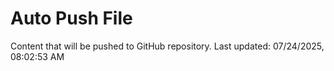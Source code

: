 # Auto Push File

Content that will be pushed to GitHub repository.
Last updated: 07/24/2025, 08:02:53 AM